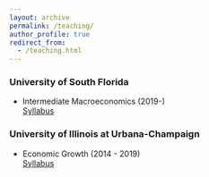 ```yaml
---
layout: archive
permalink: /teaching/
author_profile: true
redirect_from: 
  - /teaching.html
---
```


### University of South Florida

* Intermediate Macroeconomics (2019-) <br/> [Syllabus](../files/syllabusFA2019.pdf)


### University of Illinois at Urbana-Champaign

* Economic Growth (2014 - 2019) <br/> [Syllabus](../files/Syllabus_Spring2019.pdf)
